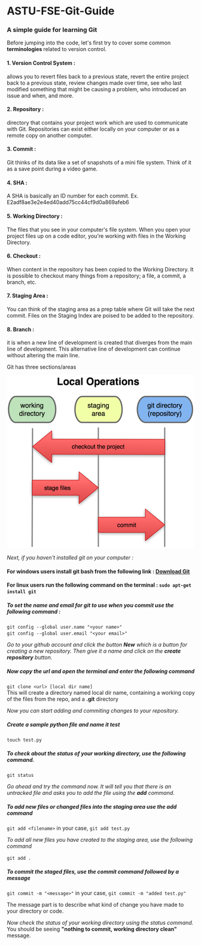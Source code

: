 # ASTU-FSE-Git-Guide
### A simple guide for learning Git

Before jumping into the code, let's first try to cover some common <b> terminologies </b> related to version control.

#### 1. Version Control System : 
allows you to revert files back to a previous state, revert the entire project back to a previous state, review changes made over time, see who last modified something that might be causing a problem, who introduced an issue and when, and more. 

#### 2. Repository :
directory that contains your project work which are used to communicate with Git. 
Repositories can exist either locally on your computer or as a remote copy on another computer.

#### 3. Commit :
Git thinks of its data like a set of snapshots of a mini file system.
Think of it as a save point during a video game.

#### 4. SHA :
A SHA is basically an ID number for each commit.
Ex. E2adf8ae3e2e4ed40add75cc44cf9d0a869afeb6

#### 5. Working Directory :
The files that you see in your computer's file system. 
When you open your project files up on a code editor, you're working with files in the Working Directory.

#### 6. Checkout :
When content in the repository has been copied to the Working Directory. It is possible to checkout many things from a repository; a file, a commit, a branch, etc.

#### 7. Staging Area :
You can think of the staging area as a prep table where Git will take the next commit. 
Files on the Staging Index are poised to be added to the repository.

#### 8. Branch :
it is when a new line of development is created that diverges from the main line of development. This alternative line of development can continue without altering the main line.

Git has three sections/areas

![](images/git_working_areas)

<em> Next, if you haven't installed git on your computer :</em>
#### For <b>windows</b> users install git bash from the following link : [Download Git](https://git-scm.com/downloads)
#### For <b>linux</b> users run the following command on the terminal : ```sudo apt-get install git```

##### To set the name and email for git to use when you commit use the following command :
```git config --global user.name "<your name>"```<br>
```git config --global user.email "<your email>"```

<em>Go to your github account and click the button <strong>New</strong> which is a button for creating a new repository. Then give it a name and click on the <strong>create repository</strong> button.</em>

##### Now copy the url and open the terminal and enter the following command
```git clone <url> [local dir name]```
<br>
This will create a directory named local dir name, containing a working copy of the files from the repo, and a **.git** directory

<em>Now you can start adding and commiting changes to your repository.</em>

##### Create a sample python file and name it test
```touch test.py```

##### To check about the status of your working directory, use the following command.
```git status```

<em>Go ahead and try the command now.
It will tell you that there is an untracked file and asks you to add the file using the **add** command.</em>

##### To add new files or changed files into the staging area use the add command
```git add <filename>``` in your case, 
```git add test.py```

<em>To add all new files you have created to the staging area, use the following command</em>

```git add .```

##### To commit the staged files, use the commit command followed by a message

```git commit -m "<message>"``` in your case, 
```git commit -m "added test.py"```

The message part is to describe what kind of change you have made to your directory or code.

<em> Now check the status of your working directory using the status command.</em><br>
You should be seeing **"nothing to commit, working directory clean"** message.
